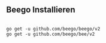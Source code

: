 ## Beego Installieren

```

go get -u github.com/beego/beego/v2
go get -u github.com/beego/bee/v2

```